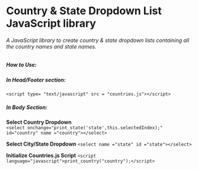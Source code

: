 # Country & State Dropdown List JavaScript library
###### A JavaScript library to create country &amp; state dropdown lists containing all the country names and state names.

##### How to Use:

##### In Head/Footer section:
`<script type= "text/javascript" src = "countries.js"></script>`

##### In Body Section:

**Select Country Dropdown**  
`<select onchange="print_state('state',this.selectedIndex);" id="country" name ="country"></select>`

**Select City/State Dropdown**
`<select name ="state" id ="state"></select>`

**Initialize Countries.js Script**
`<script language="javascript">print_country("country");</script>`
